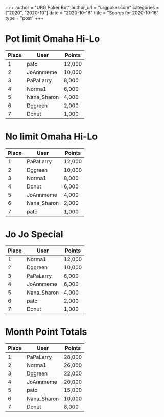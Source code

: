 +++
author = "URG Poker Bot"
author_url = "urgpoker.com"
categories = ["2020", "2020-10"]
date = "2020-10-16"
title = "Scores for 2020-10-16"
type = "post"
+++
# Pot limit Omaha Hi-Lo

| Place | User | Points |
|-------|------|--------|
| 1 | patc | 12,000 |
| 2 | JoAnnmeme | 10,000 |
| 3 | PaPaLarry | 8,000 |
| 4 | Norma1 | 6,000 |
| 5 | Nana_Sharon | 4,000 |
| 6 | Dggreen | 2,000 |
| 7 | Donut | 1,000 |

# No limit Omaha Hi-Lo

| Place | User | Points |
|-------|------|--------|
| 1 | PaPaLarry | 12,000 |
| 2 | Dggreen | 10,000 |
| 3 | Norma1 | 8,000 |
| 4 | Donut | 6,000 |
| 5 | JoAnnmeme | 4,000 |
| 6 | Nana_Sharon | 2,000 |
| 7 | patc | 1,000 |

# Jo Jo Special

| Place | User | Points |
|-------|------|--------|
| 1 | Norma1 | 12,000 |
| 2 | Dggreen | 10,000 |
| 3 | PaPaLarry | 8,000 |
| 4 | JoAnnmeme | 6,000 |
| 5 | Nana_Sharon | 4,000 |
| 6 | patc | 2,000 |
| 7 | Donut | 1,000 |

# Month Point Totals

| Place | User | Points |
|-------|------|--------|
| 1 | PaPaLarry | 28,000 |
| 2 | Norma1 | 26,000 |
| 3 | Dggreen | 22,000 |
| 4 | JoAnnmeme | 20,000 |
| 5 | patc | 15,000 |
| 6 | Nana_Sharon | 10,000 |
| 7 | Donut | 8,000 |
